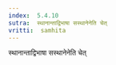 ```yaml
---
index:  5.4.10
sutra:  स्थानान्ताद्विभाषा सस्थानेनेति चेत्
vritti:  samhita 
---
```


स्थानान्ताद्विभाषा सस्थानेनेति चेत्

